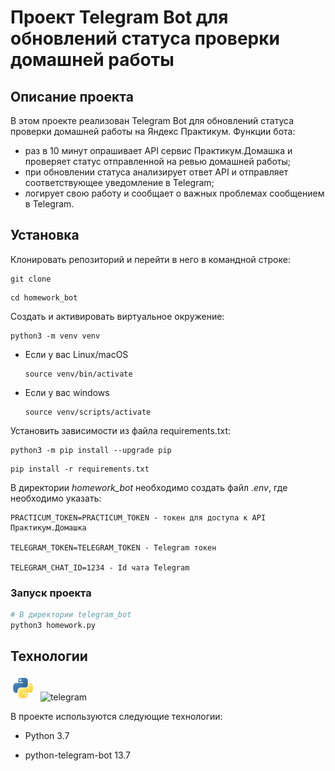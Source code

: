 # Проект Telegram Bot для обновлений статуса проверки домашней работы

## Описание проекта
 В этом проекте реализован Telegram Bot для обновлений статуса проверки домашней работы на Яндекс Практикум.
 Функции бота:
- раз в 10 минут опрашивает API сервис Практикум.Домашка и проверяет статус отправленной на ревью домашней работы;
- при обновлении статуса анализирует ответ API и отправляет соответствующее уведомление в Telegram;
- логирует свою работу и сообщает о важных проблемах сообщением в Telegram.


## Установка

Клонировать репозиторий и перейти в него в командной строке:

```
git clone 
```

```
cd homework_bot
```

Cоздать и активировать виртуальное окружение:

```
python3 -m venv venv
```

* Если у вас Linux/macOS

    ```
    source venv/bin/activate
    ```

* Если у вас windows

    ```
    source venv/scripts/activate
    ```

Установить зависимости из файла requirements.txt:

```
python3 -m pip install --upgrade pip
```

```
pip install -r requirements.txt
```

В директории _homework_bot_ необходимо создать файл _.env_, где необходимо указать:
```
PRACTICUM_TOKEN=PRACTICUM_TOKEN - токен для доступа к API Практикум.Домашка

TELEGRAM_TOKEN=TELEGRAM_TOKEN - Telegram токен

TELEGRAM_CHAT_ID=1234 - Id чата Telegram
```



### Запуск проекта
```python
# В директории telegram_bot
python3 homework.py
```


## Технологии

<div>
  <img src="https://github.com/devicons/devicon/blob/master/icons/python/python-original.svg" title="python" alt="python" width="40" height="40"/>&nbsp
  <img src="https://upload.wikimedia.org/wikipedia/commons/8/82/Telegram_logo.svg" title="telegram" alt="telegram" width="36" height="36"/>&nbsp
</div>

В проекте используются следующие технологии:

- Python 3.7

- python-telegram-bot 13.7
